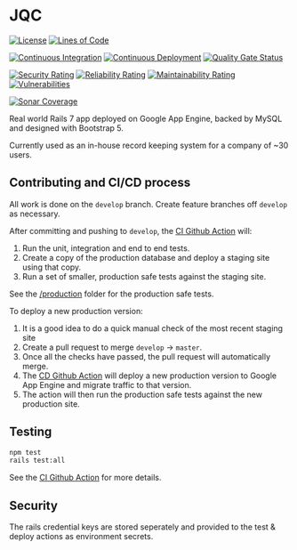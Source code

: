 # JQC

[![License](https://img.shields.io/github/license/tom-barone/JQC?color=969696)](https://github.com/tom-barone/JQC/blob/master/LICENSE.txt)
[![Lines of Code](https://sonarcloud.io/api/project_badges/measure?project=tom-barone_JQC&metric=ncloc)](https://sonarcloud.io/summary/overall?id=tom-barone_JQC)

[![Continuous Integration](https://github.com/tom-barone/JQC/actions/workflows/continuous-integration.yml/badge.svg?branch=develop)](https://github.com/tom-barone/JQC/actions/workflows/continuous-integration.yml)
[![Continuous Deployment](https://github.com/tom-barone/JQC/actions/workflows/continuous-deployment.yml/badge.svg?branch=master)](https://github.com/tom-barone/JQC/actions/workflows/continuous-deployment.yml)
[![Quality Gate Status](https://sonarcloud.io/api/project_badges/measure?project=tom-barone_JQC&metric=alert_status)](https://sonarcloud.io/summary/overall?id=tom-barone_JQC)

[![Security Rating](https://sonarcloud.io/api/project_badges/measure?project=tom-barone_JQC&metric=security_rating)](https://sonarcloud.io/summary/overall?id=tom-barone_JQC)
[![Reliability Rating](https://sonarcloud.io/api/project_badges/measure?project=tom-barone_JQC&metric=reliability_rating)](https://sonarcloud.io/summary/overall?id=tom-barone_JQC)
[![Maintainability Rating](https://sonarcloud.io/api/project_badges/measure?project=tom-barone_JQC&metric=sqale_rating)](https://sonarcloud.io/summary/overall?id=tom-barone_JQC)
[![Vulnerabilities](https://sonarcloud.io/api/project_badges/measure?project=tom-barone_JQC&metric=vulnerabilities)](https://sonarcloud.io/summary/overall?id=tom-barone_JQC)

[![Sonar Coverage](https://img.shields.io/sonar/coverage/tom-barone_JQC?label=test%20coverage&server=https%3A%2F%2Fsonarcloud.io)](https://sonarcloud.io/component_measures?metric=coverage&view=list&id=tom-barone_JQC)

Real world Rails 7 app deployed on Google App Engine, backed by MySQL and designed with Bootstrap 5.

Currently used as an in-house record keeping system for a company of ~30 users.

## Contributing and CI/CD process

All work is done on the `develop` branch. Create feature branches off `develop` as necessary.

After committing and pushing to `develop`, the [CI Github Action](https://github.com/tom-barone/JQC/actions/workflows/continuous-integration.yml) will:

1. Run the unit, integration and end to end tests.
1. Create a copy of the production database and deploy a staging site using that copy.
1. Run a set of smaller, production safe tests against the staging site.

See the [/production](https://github.com/tom-barone/JQC/tree/master/production) folder for the production safe tests.

To deploy a new production version:

1. It is a good idea to do a quick manual check of the most recent staging site
1. Create a pull request to merge `develop` -> `master`.
1. Once all the checks have passed, the pull request will automatically merge.
1. The [CD Github Action](https://github.com/tom-barone/JQC/actions/workflows/continuous-deployment.yml) will deploy a new production version to Google App Engine and migrate traffic to that version.
1. The action will then run the production safe tests against the new production site.

## Testing

```bash
npm test
rails test:all
```

See the [CI Github Action](https://github.com/tom-barone/JQC/actions/workflows/continuous-integration.yml) for more details.

## Security

The rails credential keys are stored seperately and provided to the test & deploy actions as environment secrets.
